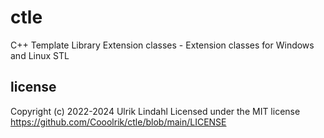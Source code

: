 # ctle
C++ Template Library Extension classes - Extension classes for Windows and Linux STL

## license
Copyright (c) 2022-2024 Ulrik Lindahl
Licensed under the MIT license https://github.com/Cooolrik/ctle/blob/main/LICENSE
